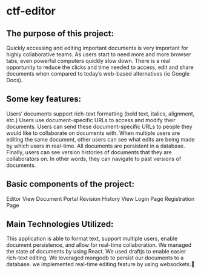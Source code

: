 # ctf-editor


## The purpose of this project:

Quickly accessing and editing important documents is very important for highly collaborative teams. 
As users start to need more and more browser tabs, even powerful computers quickly slow down. 
There is a real opportunity to reduce the clicks and time needed to access, edit and share documents when compared to today’s web-based alternatives (ie Google Docs). 



## Some key features:

Users’ documents support rich-text formatting (bold text, italics, alignment, etc.)
Users use document-specific URLs to access and modify their documents. 
Users can send these document-specific URLs to people they would like to collaborate on documents with. 
When multiple users are editing the same document, other users can see what edits are being made by which users in real-time. 
All documents are persistent in a database. 
Finally, users can see version histories of documents that they are collaborators on. In other words, they can navigate to past versions of documents.

## Basic components of the project:

Editor View
Document Portal
Revision History View
Login Page
Registration Page

## Main Technologies Utilized:

This application is able to format text, support multiple users, enable document persistence, and allow for real-time collaboration. 
We managed the state of documents by using React. 
We used draftjs to enable easier rich-text editing. 
We leveraged mongodb to persist our documents to a database.
we implemented real-time editing feature by using websockets.


